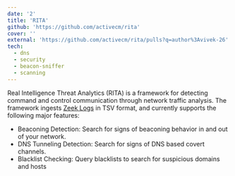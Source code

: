 ```yaml
---
date: '2'
title: 'RITA'
github: 'https://github.com/activecm/rita'
cover: ''
external: 'https://github.com/activecm/rita/pulls?q=author%3Avivek-26'
tech:
  - dns
  - security
  - beacon-sniffer
  - scanning
---
```


Real Intelligence Threat Analytics (RITA) is a framework for detecting command and control communication through network traffic analysis.
The framework ingests [Zeek Logs](https://www.zeek.org/) in TSV format, and currently supports the following major features:

- Beaconing Detection: Search for signs of beaconing behavior in and out of your network.
- DNS Tunneling Detection: Search for signs of DNS based covert channels.
- Blacklist Checking: Query blacklists to search for suspicious domains and hosts
